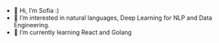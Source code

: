 - 👋 Hi, I’m Sofia :)
- 👀 I’m interested in natural languages, Deep Learning for NLP and Data Engineering.
- 🌱 I’m currently learning React and Golang

<!---
sofiadipace/sofiadipace is a ✨ special ✨ repository because its `README.md` (this file) appears on your GitHub profile.
You can click the Preview link to take a look at your changes.
--->
